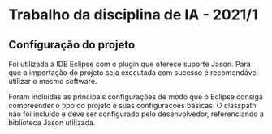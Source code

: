 # Trabalho da disciplina de IA - 2021/1

## Configuração do projeto

Foi utilizada a IDE Eclipse com o plugin que oferece suporte Jason. Para que a importação do projeto seja executada com sucesso é recomendável utilizar o mesmo software.

Foram incluídas as principais configurações de modo que o Eclipse consiga compreender o tipo do projeto e suas configurações básicas. O classpath não foi incluído e deve ser configurado pelo desenvolvedor, referenciando a biblioteca Jason utilizada.
